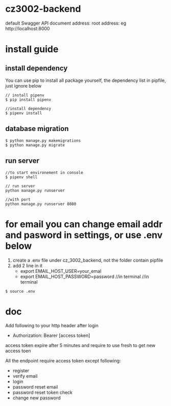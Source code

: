 # cz3002-backend
default Swagger API document address: root address: eg http://localhost:8000
# install guide
## install dependency
You can use pip to install all package yourself, the dependency list in pipfile, just ignore below
```
// install pipenv
$ pip install pipenv

//install dependency
$ pipenv install
```
## database migration
```
$ python manage.py makemigrations
$ python manage.py migrate
```

## run server
```
//to start environement in console
$ pipenv shell

// run server
python manage.py runserver

//with port
python manage.py runserver 8080
```
# for email you can change email addr and pasword in settings, or use .env below 
1. create a .env file under cz_3002_backend, not the folder contain pipfile
2. add 2 line in it
    * export EMAIL_HOST_USER=your_emal
    * export EMAIL_HOST_PASSWORD=password
    //in terminal
//in terminal
```
$ source .env
```

# doc
Add following to your http header after login
* Authorization: Bearer [access token] 

access token expire after 5 minutes and require to use fresh to get new access toen


All the endpoint require access token except following:
* register
* verify email
* login 
* password reset email
* password reset token check
* change new password


